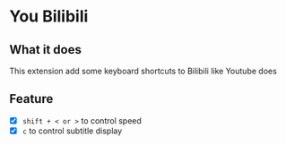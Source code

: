 # You Bilibili

## What it does

This extension add some keyboard shortcuts to Bilibili like Youtube does

## Feature

- [x] `shift + < or >` to control speed
- [x] `c` to control subtitle display
